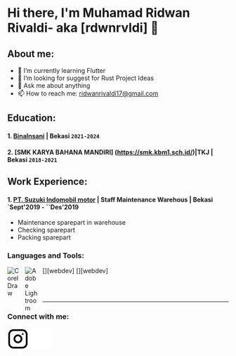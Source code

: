 # Hi there, I'm Muhamad Ridwan Rivaldi- aka [rdwnrvldi] 👋
## About me:
- 🌱 I’m currently learning Flutter
- 🤔 I’m looking for suggest for Rust Project Ideas
- 💬 Ask me about anything
- 📫 How to reach me: ridwanrivaldi17@gmail.com

## Education:

#### 1. [BinaInsani](https://binainsani.ac.id/) | Bekasi `2021-2024`
   
#### 2. [SMK KARYA BAHANA MANDIRI] (https://smk.kbm1.sch.id/)|TKJ | Bekasi `2018-2021`

## Work Experience:
#### 1. [PT. Suzuki Indomobil motor](https://www.suzuki.co.id/) | Staff Maintenance Warehous | Bekasi `Sept'2019 - ``Des'2019 
   - Maintenance sparepart in warehouse
   - Checking sparepart
   - Packing sparepart

### Languages and Tools:

[<img align="left" alt="CorelDraw" width="30px" src="https://kursusonline.co.id/wp-content/uploads/2021/08/kursus-corel-draw.jpg" style="padding-right:10px;" />][webdev]
[<img align="left" alt="Adobe Lightroom" width="30px" src="https://dl.memuplay.com/new_market/img/com.adobe.lrmobile.icon.2021-04-28-13-11-40.png" style="padding-right:10px;" />][webdev]

<br />
<br />

---
### Connect with me:

[![website](./img/instagram-light.svg)](https://instagram.com/rdwnwrvldi#gh-light-mode-only)
[![website](./img/instagram-dark.svg)](https://instagram.com/rdwnrvldi#gh-dark-mode-only)




